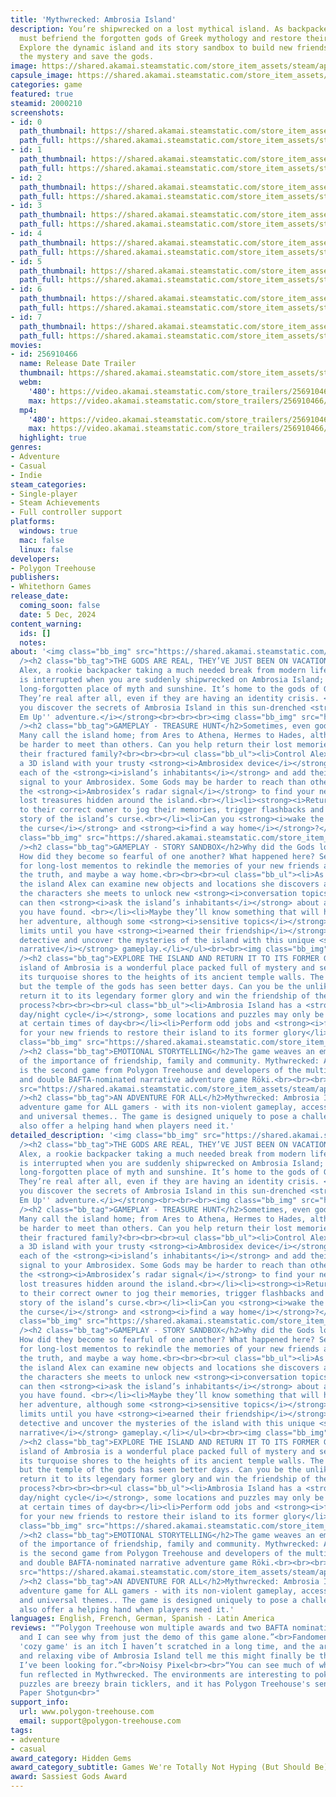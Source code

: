 ```yaml
---
title: 'Mythwrecked: Ambrosia Island'
description: You’re shipwrecked on a lost mythical island. As backpacker Alex, you
  must befriend the forgotten gods of Greek mythology and restore their memories.
  Explore the dynamic island and its story sandbox to build new friendships, solve
  the mystery and save the gods.
image: https://shared.akamai.steamstatic.com/store_item_assets/steam/apps/2000210/header.jpg?t=1731666938
capsule_image: https://shared.akamai.steamstatic.com/store_item_assets/steam/apps/2000210/capsule_231x87.jpg?t=1731666938
categories: game
featured: true
steamid: 2000210
screenshots:
- id: 0
  path_thumbnail: https://shared.akamai.steamstatic.com/store_item_assets/steam/apps/2000210/ss_12d009036530ff8ae754d46b051c060666391a46.600x338.jpg?t=1731666938
  path_full: https://shared.akamai.steamstatic.com/store_item_assets/steam/apps/2000210/ss_12d009036530ff8ae754d46b051c060666391a46.1920x1080.jpg?t=1731666938
- id: 1
  path_thumbnail: https://shared.akamai.steamstatic.com/store_item_assets/steam/apps/2000210/ss_ecbec5d478342e9565f8903d434aa7df311e0ce1.600x338.jpg?t=1731666938
  path_full: https://shared.akamai.steamstatic.com/store_item_assets/steam/apps/2000210/ss_ecbec5d478342e9565f8903d434aa7df311e0ce1.1920x1080.jpg?t=1731666938
- id: 2
  path_thumbnail: https://shared.akamai.steamstatic.com/store_item_assets/steam/apps/2000210/ss_09cd93e35aa426bc0e341448d63812ff8982883c.600x338.jpg?t=1731666938
  path_full: https://shared.akamai.steamstatic.com/store_item_assets/steam/apps/2000210/ss_09cd93e35aa426bc0e341448d63812ff8982883c.1920x1080.jpg?t=1731666938
- id: 3
  path_thumbnail: https://shared.akamai.steamstatic.com/store_item_assets/steam/apps/2000210/ss_7be0b3d2ab6a755d9f48f9f6f5556bcce78e8529.600x338.jpg?t=1731666938
  path_full: https://shared.akamai.steamstatic.com/store_item_assets/steam/apps/2000210/ss_7be0b3d2ab6a755d9f48f9f6f5556bcce78e8529.1920x1080.jpg?t=1731666938
- id: 4
  path_thumbnail: https://shared.akamai.steamstatic.com/store_item_assets/steam/apps/2000210/ss_a7d2063333e63b48f9c729b79e804bac7a2203c7.600x338.jpg?t=1731666938
  path_full: https://shared.akamai.steamstatic.com/store_item_assets/steam/apps/2000210/ss_a7d2063333e63b48f9c729b79e804bac7a2203c7.1920x1080.jpg?t=1731666938
- id: 5
  path_thumbnail: https://shared.akamai.steamstatic.com/store_item_assets/steam/apps/2000210/ss_81f49aee5154f6cd2a3ff9801e5fbb3610e55217.600x338.jpg?t=1731666938
  path_full: https://shared.akamai.steamstatic.com/store_item_assets/steam/apps/2000210/ss_81f49aee5154f6cd2a3ff9801e5fbb3610e55217.1920x1080.jpg?t=1731666938
- id: 6
  path_thumbnail: https://shared.akamai.steamstatic.com/store_item_assets/steam/apps/2000210/ss_ec17bb6d6bad74c7fae3c6def9f21f6d151e6e9a.600x338.jpg?t=1731666938
  path_full: https://shared.akamai.steamstatic.com/store_item_assets/steam/apps/2000210/ss_ec17bb6d6bad74c7fae3c6def9f21f6d151e6e9a.1920x1080.jpg?t=1731666938
- id: 7
  path_thumbnail: https://shared.akamai.steamstatic.com/store_item_assets/steam/apps/2000210/ss_62c094ca68cb8308db349deba51fa8a3666254a2.600x338.jpg?t=1731666938
  path_full: https://shared.akamai.steamstatic.com/store_item_assets/steam/apps/2000210/ss_62c094ca68cb8308db349deba51fa8a3666254a2.1920x1080.jpg?t=1731666938
movies:
- id: 256910466
  name: Release Date Trailer
  thumbnail: https://shared.akamai.steamstatic.com/store_item_assets/steam/apps/256910466/fcbf5e68a343f3319d78028eb4bebdb524d6e5ec/movie_600x337.jpg?t=1731666846
  webm:
    '480': https://video.akamai.steamstatic.com/store_trailers/256910466/movie480_vp9.webm?t=1731666846
    max: https://video.akamai.steamstatic.com/store_trailers/256910466/movie_max_vp9.webm?t=1731666846
  mp4:
    '480': https://video.akamai.steamstatic.com/store_trailers/256910466/movie480.mp4?t=1731666846
    max: https://video.akamai.steamstatic.com/store_trailers/256910466/movie_max.mp4?t=1731666846
  highlight: true
genres:
- Adventure
- Casual
- Indie
steam_categories:
- Single-player
- Steam Achievements
- Full controller support
platforms:
  windows: true
  mac: false
  linux: false
developers:
- Polygon Treehouse
publishers:
- Whitethorn Games
release_date:
  coming_soon: false
  date: 5 Dec, 2024
content_warning:
  ids: []
  notes:
about: '<img class="bb_img" src="https://shared.akamai.steamstatic.com/store_item_assets/steam/apps/2000210/extras/1_TheGodsAreReal.png?t=1731666938"
  /><h2 class="bb_tag">THE GODS ARE REAL, THEY’VE JUST BEEN ON VACATION</h2>You’re
  Alex, a rookie backpacker taking a much needed break from modern life. Your trip
  is interrupted when you are suddenly shipwrecked on Ambrosia Island; a beautiful
  long-forgotten place of myth and sunshine. It’s home to the gods of Greek mythology.
  They’re real after all, even if they are having an identity crisis. <br><br><br>Can
  you discover the secrets of Ambrosia Island in this sun-drenched <strong><i>''Friend
  Em Up'' adventure.</i></strong><br><br><br><img class="bb_img" src="https://shared.akamai.steamstatic.com/store_item_assets/steam/apps/2000210/extras/2_TreasureHunt.png?t=1731666938"
  /><h2 class="bb_tag">GAMEPLAY - TREASURE HUNT</h2>Sometimes, even gods need a friend.
  Many call the island home; from Ares to Athena, Hermes to Hades, although some may
  be harder to meet than others. Can you help return their lost memories and reconnect
  their fractured family?<br><br><br><ul class="bb_ul"><li>Control Alex to explore
  a 3D island with your trusty <strong><i>Ambrosidex device</i></strong> in hand.<br></li><li>Find
  each of the <strong><i>island’s inhabitants</i></strong> and add their personal
  signal to your Ambrosidex. Some Gods may be harder to reach than others!<br></li><li>Use
  the <strong><i>Ambrosidex’s radar signal</i></strong> to find your new friends''
  lost treasures hidden around the island.<br></li><li><strong><i>Return the mementos</i></strong>
  to their correct owner to jog their memories, trigger flashbacks and reveal the
  story of the island’s curse.<br></li><li>Can you <strong><i>wake the gods, lift
  the curse</i></strong> and <strong><i>find a way home</i></strong>?</li></ul><br><br><img
  class="bb_img" src="https://shared.akamai.steamstatic.com/store_item_assets/steam/apps/2000210/extras/3_StorySandbox.png?t=1731666938"
  /><h2 class="bb_tag">GAMEPLAY - STORY SANDBOX</h2>Why did the Gods lose their memories?
  How did they become so fearful of one another? What happened here? Search the island
  for long-lost mementos to rekindle the memories of your new friends and uncover
  the truth, and maybe a way home.<br><br><br><ul class="bb_ul"><li>As you explore
  the island Alex can examine new objects and locations she discovers and talk to
  the characters she meets to unlock new <strong><i>conversation topics</i></strong><br></li><li>You
  can then <strong><i>ask the island’s inhabitants</i></strong> about any new topics
  you have found. <br></li><li>Maybe they’ll know something that will help Alex on
  her adventure, although some <strong><i>sensitive topics</i></strong> may be off
  limits until you have <strong><i>earned their friendship</i></strong>.<br></li><li>Play
  detective and uncover the mysteries of the island with this unique <strong><i>non-linear
  narrative</i></strong> gameplay.</li></ul><br><br><img class="bb_img" src="https://shared.akamai.steamstatic.com/store_item_assets/steam/apps/2000210/extras/4_ExploreTheisland.png?t=1731666938"
  /><h2 class="bb_tag">EXPLORE THE ISLAND AND RETURN IT TO ITS FORMER GLORY</h2>The
  island of Ambrosia is a wonderful place packed full of mystery and secrets, from
  its turquoise shores to the heights of its ancient temple walls. The island is idyllic,
  but the temple of the gods has seen better days. Can you be the unlikely hero to
  return it to its legendary former glory and win the friendship of the gods in the
  process?<br><br><br><ul class="bb_ul"><li>Ambrosia Island has a <strong><i>dynamic
  day/night cycle</i></strong>, some locations and puzzles may only be accessible
  at certain times of day<br></li><li>Perform odd jobs and <strong><i>friendship favours</i></strong>
  for your new friends to restore their island to its former glory</li></ul><br><img
  class="bb_img" src="https://shared.akamai.steamstatic.com/store_item_assets/steam/apps/2000210/extras/5_EmotionalJourney.png?t=1731666938"
  /><h2 class="bb_tag">EMOTIONAL STORYTELLING</h2>The game weaves an emotional story
  of the importance of friendship, family and community. Mythwrecked: Ambrosia Island
  is the second game from Polygon Treehouse and developers of the multi-award winning
  and double BAFTA-nominated narrative adventure game Röki.<br><br><br><img class="bb_img"
  src="https://shared.akamai.steamstatic.com/store_item_assets/steam/apps/2000210/extras/6_AdventureForAll.png?t=1731666938"
  /><h2 class="bb_tag">AN ADVENTURE FOR ALL</h2>Mythwrecked: Ambrosia Island is an
  adventure game for ALL gamers - with its non-violent gameplay, accessible controls
  and universal themes.. The game is designed uniquely to pose a challenge, but to
  also offer a helping hand when players need it.'
detailed_description: '<img class="bb_img" src="https://shared.akamai.steamstatic.com/store_item_assets/steam/apps/2000210/extras/1_TheGodsAreReal.png?t=1731666938"
  /><h2 class="bb_tag">THE GODS ARE REAL, THEY’VE JUST BEEN ON VACATION</h2>You’re
  Alex, a rookie backpacker taking a much needed break from modern life. Your trip
  is interrupted when you are suddenly shipwrecked on Ambrosia Island; a beautiful
  long-forgotten place of myth and sunshine. It’s home to the gods of Greek mythology.
  They’re real after all, even if they are having an identity crisis. <br><br><br>Can
  you discover the secrets of Ambrosia Island in this sun-drenched <strong><i>''Friend
  Em Up'' adventure.</i></strong><br><br><br><img class="bb_img" src="https://shared.akamai.steamstatic.com/store_item_assets/steam/apps/2000210/extras/2_TreasureHunt.png?t=1731666938"
  /><h2 class="bb_tag">GAMEPLAY - TREASURE HUNT</h2>Sometimes, even gods need a friend.
  Many call the island home; from Ares to Athena, Hermes to Hades, although some may
  be harder to meet than others. Can you help return their lost memories and reconnect
  their fractured family?<br><br><br><ul class="bb_ul"><li>Control Alex to explore
  a 3D island with your trusty <strong><i>Ambrosidex device</i></strong> in hand.<br></li><li>Find
  each of the <strong><i>island’s inhabitants</i></strong> and add their personal
  signal to your Ambrosidex. Some Gods may be harder to reach than others!<br></li><li>Use
  the <strong><i>Ambrosidex’s radar signal</i></strong> to find your new friends''
  lost treasures hidden around the island.<br></li><li><strong><i>Return the mementos</i></strong>
  to their correct owner to jog their memories, trigger flashbacks and reveal the
  story of the island’s curse.<br></li><li>Can you <strong><i>wake the gods, lift
  the curse</i></strong> and <strong><i>find a way home</i></strong>?</li></ul><br><br><img
  class="bb_img" src="https://shared.akamai.steamstatic.com/store_item_assets/steam/apps/2000210/extras/3_StorySandbox.png?t=1731666938"
  /><h2 class="bb_tag">GAMEPLAY - STORY SANDBOX</h2>Why did the Gods lose their memories?
  How did they become so fearful of one another? What happened here? Search the island
  for long-lost mementos to rekindle the memories of your new friends and uncover
  the truth, and maybe a way home.<br><br><br><ul class="bb_ul"><li>As you explore
  the island Alex can examine new objects and locations she discovers and talk to
  the characters she meets to unlock new <strong><i>conversation topics</i></strong><br></li><li>You
  can then <strong><i>ask the island’s inhabitants</i></strong> about any new topics
  you have found. <br></li><li>Maybe they’ll know something that will help Alex on
  her adventure, although some <strong><i>sensitive topics</i></strong> may be off
  limits until you have <strong><i>earned their friendship</i></strong>.<br></li><li>Play
  detective and uncover the mysteries of the island with this unique <strong><i>non-linear
  narrative</i></strong> gameplay.</li></ul><br><br><img class="bb_img" src="https://shared.akamai.steamstatic.com/store_item_assets/steam/apps/2000210/extras/4_ExploreTheisland.png?t=1731666938"
  /><h2 class="bb_tag">EXPLORE THE ISLAND AND RETURN IT TO ITS FORMER GLORY</h2>The
  island of Ambrosia is a wonderful place packed full of mystery and secrets, from
  its turquoise shores to the heights of its ancient temple walls. The island is idyllic,
  but the temple of the gods has seen better days. Can you be the unlikely hero to
  return it to its legendary former glory and win the friendship of the gods in the
  process?<br><br><br><ul class="bb_ul"><li>Ambrosia Island has a <strong><i>dynamic
  day/night cycle</i></strong>, some locations and puzzles may only be accessible
  at certain times of day<br></li><li>Perform odd jobs and <strong><i>friendship favours</i></strong>
  for your new friends to restore their island to its former glory</li></ul><br><img
  class="bb_img" src="https://shared.akamai.steamstatic.com/store_item_assets/steam/apps/2000210/extras/5_EmotionalJourney.png?t=1731666938"
  /><h2 class="bb_tag">EMOTIONAL STORYTELLING</h2>The game weaves an emotional story
  of the importance of friendship, family and community. Mythwrecked: Ambrosia Island
  is the second game from Polygon Treehouse and developers of the multi-award winning
  and double BAFTA-nominated narrative adventure game Röki.<br><br><br><img class="bb_img"
  src="https://shared.akamai.steamstatic.com/store_item_assets/steam/apps/2000210/extras/6_AdventureForAll.png?t=1731666938"
  /><h2 class="bb_tag">AN ADVENTURE FOR ALL</h2>Mythwrecked: Ambrosia Island is an
  adventure game for ALL gamers - with its non-violent gameplay, accessible controls
  and universal themes.. The game is designed uniquely to pose a challenge, but to
  also offer a helping hand when players need it.'
languages: English, French, German, Spanish - Latin America
reviews: "“Polygon Treehouse won multiple awards and two BAFTA nominations for Röki
  and I can see why from just the demo of this game alone.”<br>Fandomentals<br><br>“The
  'cozy game' is an itch I haven’t scratched in a long time, and the art style, story,
  and relaxing vibe of Ambrosia Island tell me this might finally be the experience
  I’ve been looking for.”<br>Noisy Pixel<br><br>“You can see much of what made Roki
  fun reflected in Mythwrecked. The environments are interesting to poke around in,
  puzzles are breezy brain ticklers, and it has Polygon Treehouse's sense of humour.”<br>Rock
  Paper Shotgun<br>"
support_info:
  url: www.polygon-treehouse.com
  email: support@polygon-treehouse.com
tags:
- adventure
- casual
award_category: Hidden Gems
award_category_subtitle: Games We're Totally Not Hyping (But Should Be)
award: Sassiest Gods Award
---
```


